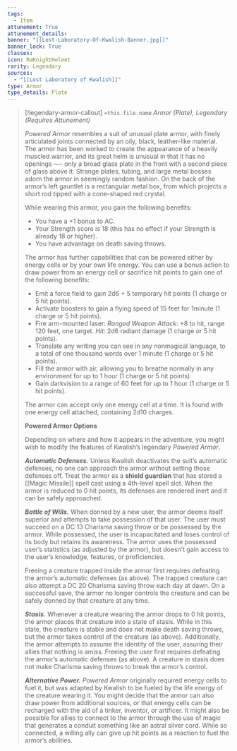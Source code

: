 ```yaml
---
tags:
  - Item
attunement: True
attunement_details: 
banner: "[[Lost-Laboratory-Of-Kwalish-Banner.jpg]]"
banner_lock: True
classes:
icon: RaKnightHelmet
rarity: Legendary
sources:
  - "[[Lost Laboratory of Kwalish]]"
type: Armor
type_details: Plate
---
```

>[!legendary-armor-callout] `=this.file.name`
>*Armor (Plate), Legendary (Requires Attunement)*
>
>*Powered Armor* resembles a suit of unusual plate armor, with finely articulated joints connected by an oily, black, leather-like material. The armor has been worked to create the appearance of a heavily muscled warrior, and its great helm is unusual in that it has no openings —- only a broad glass plate in the front with a second piece of glass above it. Strange plates, tubing, and large metal bosses adorn the armor in seemingly random fashion. On the back of the armor’s left gauntlet is a rectangular metal box, from which projects a short rod tipped with a cone-shaped red crystal.
>
>While wearing this armor, you gain the following benefits:
>
>* You have a +1 bonus to AC.
>* Your Strength score is 18 (this has no effect if your Strength is already 18 or higher).
>* You have advantage on death saving throws.
>
>The armor has further capabilities that can be powered either by energy cells or by your own life energy. You can use a bonus action to draw power from an energy cell or sacrifice hit points to gain one of the following benefits:
>
>* Emit a force field to gain 2d6 + 5 temporary hit points (1 charge or 5 hit points).
>* Activate boosters to gain a flying speed of 15 feet for 1minute (1 charge or 5 hit points).
>* Fire arm-mounted laser: *Ranged Weapon Attack*: +8 to hit, range 120 feet, one target. *Hit*: 2d6 radiant damage (1 charge or 5 hit points).
>* Translate any writing you can see in any nonmagical language, to a total of one thousand words over 1 minute (1 charge or 5 hit points).
>* Fill the armor with air, allowing you to breathe normally in any environment for up to 1 hour (1 charge or 5 hit points).
>* Gain darkvision to a range of 60 feet for up to 1 hour (1 charge or 5 hit points).
>
>The armor can accept only one energy cell at a time. It is found with one energy cell attached, containing 2d10 charges.
>
>**Powered Armor Options**
>
>Depending on where and how it appears in the adventure, you might wish to modify the features of Kwalish’s legendary *Powered Armor*.
>
>***Automatic Defenses.*** Unless Kwalish deactivates the suit’s automatic defenses, no one can approach the armor without setting those defenses off. Treat the armor as a **shield guardian** that has stored a [[Magic Missile]] spell cast using a 4th-level spell slot. When the armor is reduced to 0 hit points, its defenses are rendered inert and it can be safely approached.
>
>***Battle of Wills.*** When donned by a new user, the armor deems itself superior and attempts to take possession of that user. The user must succeed on a DC 13 Charisma saving throw or be possessed by the armor. While possessed, the user is incapacitated and loses control of its body but retains its awareness. The armor uses the possessed user’s statistics (as adjusted by the armor), but doesn’t gain access to the user’s knowledge, features, or proficiencies.
>
>Freeing a creature trapped inside the armor first requires defeating the armor’s automatic defenses (as above). The trapped creature can also attempt a DC 20 Charisma saving throw each day at dawn. On a successful save, the armor no longer controls the creature and can be safely donned by that creature at any time.
>
>***Stasis.*** Whenever a creature wearing the armor drops to 0 hit points, the armor places that creature into a state of stasis. While in this state, the creature is stable and does not make death saving throws, but the armor takes control of the creature (as above). Additionally, the armor attempts to assume the identity of the user, assuring their allies that nothing is amiss. Freeing the user first requires defeating the armor’s automatic defenses (as above). A creature in stasis does not make Charisma saving throws to break the armor’s control.
>
>***Alternative Power.*** *Powered Armor* originally required energy cells to fuel it, but was adapted by Kwalish to be fueled by the life energy of the creature wearing it. You might decide that the armor can also draw power from additional sources, or that energy cells can be recharged with the aid of a tinker, inventor, or artificer. It might also be possible for allies to connect to the armor through the use of magic that generates a conduit something like an astral silver cord. While so connected, a willing ally can give up hit points as a reaction to fuel the armor’s abilities.
>
>
